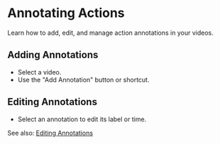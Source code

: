 # Annotating Actions

Learn how to add, edit, and manage action annotations in your videos.

## Adding Annotations
- Select a video.
- Use the "Add Annotation" button or shortcut.

## Editing Annotations
- Select an annotation to edit its label or time.

See also: [Editing Annotations](editing.md)
